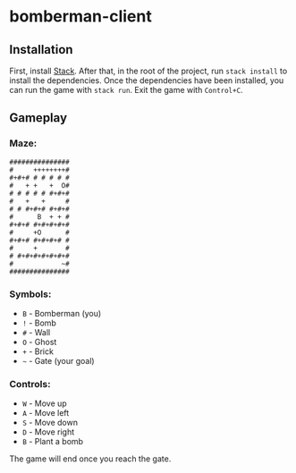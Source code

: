 # bomberman-client

## Installation
First, install [Stack](https://docs.haskellstack.org/en/stable/README/). After that, in the root of the project, run `stack install` to install the dependencies. Once the dependencies have been installed, you can run the game with `stack run`. Exit the game with `Control+C`.

## Gameplay

### Maze:

```
###############
#     ++++++++#
#+#+# # # # # #
#   + +   +  O#
# # # # # #+#+#
#   +   +     #
# # #+#+# #+#+#
#      B  + + #
#+#+# #+#+#+#+#
#     +O      #
#+#+# #+#+#+# #
#     +       #
# #+#+#+#+#+#+#
#            ~#
###############
```

### Symbols:
* `B` - Bomberman (you)
* `!` - Bomb
* `#` - Wall
* `O` - Ghost
* `+` - Brick
* `~` - Gate (your goal)

### Controls:
* `W` - Move up
* `A` - Move left
* `S` - Move down
* `D` - Move right
* `B` - Plant a bomb

The game will end once you reach the gate.